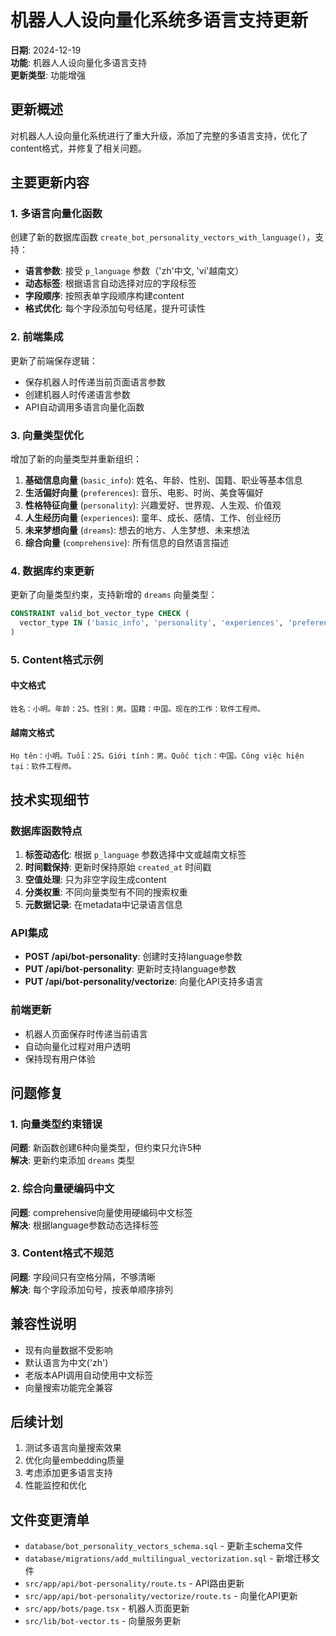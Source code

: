 # 机器人人设向量化系统多语言支持更新

**日期**: 2024-12-19  
**功能**: 机器人人设向量化多语言支持  
**更新类型**: 功能增强

## 更新概述

对机器人人设向量化系统进行了重大升级，添加了完整的多语言支持，优化了content格式，并修复了相关问题。

## 主要更新内容

### 1. 多语言向量化函数

创建了新的数据库函数 `create_bot_personality_vectors_with_language()`，支持：

- **语言参数**: 接受 `p_language` 参数（'zh'中文, 'vi'越南文）
- **动态标签**: 根据语言自动选择对应的字段标签
- **字段顺序**: 按照表单字段顺序构建content
- **格式优化**: 每个字段添加句号结尾，提升可读性

### 2. 前端集成

更新了前端保存逻辑：

- 保存机器人时传递当前页面语言参数
- 创建机器人时传递语言参数  
- API自动调用多语言向量化函数

### 3. 向量类型优化

增加了新的向量类型并重新组织：

1. **基础信息向量** (`basic_info`): 姓名、年龄、性别、国籍、职业等基本信息
2. **生活偏好向量** (`preferences`): 音乐、电影、时尚、美食等偏好
3. **性格特征向量** (`personality`): 兴趣爱好、世界观、人生观、价值观
4. **人生经历向量** (`experiences`): 童年、成长、感情、工作、创业经历
5. **未来梦想向量** (`dreams`): 想去的地方、人生梦想、未来想法
6. **综合向量** (`comprehensive`): 所有信息的自然语言描述

### 4. 数据库约束更新

更新了向量类型约束，支持新增的 `dreams` 向量类型：

```sql
CONSTRAINT valid_bot_vector_type CHECK (
  vector_type IN ('basic_info', 'personality', 'experiences', 'preferences', 'comprehensive', 'dreams')
)
```

### 5. Content格式示例

#### 中文格式
```
姓名：小明。年龄：25。性别：男。国籍：中国。现在的工作：软件工程师。
```

#### 越南文格式  
```
Họ tên：小明。Tuổi：25。Giới tính：男。Quốc tịch：中国。Công việc hiện tại：软件工程师。
```

## 技术实现细节

### 数据库函数特点

1. **标签动态化**: 根据 `p_language` 参数选择中文或越南文标签
2. **时间戳保持**: 更新时保持原始 `created_at` 时间戳
3. **空值处理**: 只为非空字段生成content
4. **分类权重**: 不同向量类型有不同的搜索权重
5. **元数据记录**: 在metadata中记录语言信息

### API集成

- **POST /api/bot-personality**: 创建时支持language参数
- **PUT /api/bot-personality**: 更新时支持language参数  
- **PUT /api/bot-personality/vectorize**: 向量化API支持多语言

### 前端更新

- 机器人页面保存时传递当前语言
- 自动向量化过程对用户透明
- 保持现有用户体验

## 问题修复

### 1. 向量类型约束错误
**问题**: 新函数创建6种向量类型，但约束只允许5种  
**解决**: 更新约束添加 `dreams` 类型

### 2. 综合向量硬编码中文
**问题**: comprehensive向量使用硬编码中文标签  
**解决**: 根据language参数动态选择标签

### 3. Content格式不规范
**问题**: 字段间只有空格分隔，不够清晰  
**解决**: 每个字段添加句号，按表单顺序排列

## 兼容性说明

- 现有向量数据不受影响
- 默认语言为中文('zh')
- 老版本API调用自动使用中文标签
- 向量搜索功能完全兼容

## 后续计划

1. 测试多语言向量搜索效果
2. 优化向量embedding质量
3. 考虑添加更多语言支持
4. 性能监控和优化

## 文件变更清单

- `database/bot_personality_vectors_schema.sql` - 更新主schema文件
- `database/migrations/add_multilingual_vectorization.sql` - 新增迁移文件
- `src/app/api/bot-personality/route.ts` - API路由更新
- `src/app/api/bot-personality/vectorize/route.ts` - 向量化API更新
- `src/app/bots/page.tsx` - 机器人页面更新
- `src/lib/bot-vector.ts` - 向量服务更新 